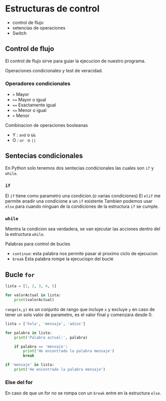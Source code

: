 # Estructuras de control

- control de flujo
- setencias de operaciones
- Switch

## Control de flujo

El control de flujo sirve para guiar la ejecucion de nuestro programa.

Operaciones condicionales y test de veracidad.

### Operadores condicionales
- `>` Mayor
- `>=` Mayor o igual
- `==` Exactamente igual
- `<=` Menor o igual
- `<` Menor

Combinacion de operaciones booleanas
- Y : `and` o `&&`
- O : `or ` o `||`

## Sentecias condicionales
En Python solo tenemos dos sentecias condicionales las cuales son `if` y `while`.

### `if`
El `if` tiene como parametro una condicion.(o varias condiciones)
El `elif` me permite anadir una condicione a un `if` existente
Tambien podemos usar `else` para cuando ninguan de la condiciones de la estructura `if` se cumple.


 

### `while`
Mientra la condicion sea verdadera, se van ejecutar las acciones dentro del la estructura `while`.

Palabras para control de bucles
- `continue`:
	esta palabra nos permite pasar al proximo ciclo de ejecucion
- `break`
	Esta palabra rompe la ejecuciopn del bucle


## Bucle `for`

```python
lista = [1, 2, 3, 4, 5]

for valorActual in lista:
	print(valorActual)

```

`range(x,y)` es un conjunto de rango que incluye `x` y excluye `y`
en caso de tener un solo valor de parametro, es el valor final y comenzara desde 0.

```python
lista = ['hola', 'mensaje', 'adios']

for palabra in lista:
    print('Palabra actual:', palabra)

    if palabra == 'mensaje':
        print('He encontrado la palabra mensaje')
        break
```

```python
if 'mensaje' in lista:
    print('He encontrado la palabra mensaje')
```



### Else del for

En caso de que un for no se rompa con un `break` entre en la estructura `else`.
